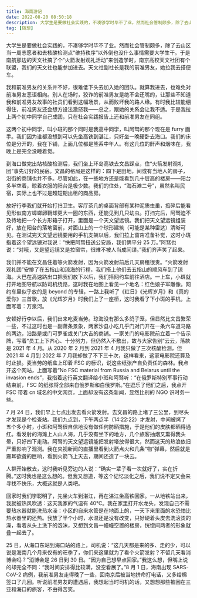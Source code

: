 ```yaml
---
title: 海南游记
date: 2022-08-20 08:50:18
description: 大学生是要做社会实践的，不凑够学时毕不了业。然而社会管制颇多，除了去山区当一周志愿者和去核酸检测点“维持秩序”以外倒也没什么事情需要大学生干。于是南航那边的天文社搞了个“火箭发射观礼活动”来创造学时，南京高校天文社团有个联盟，我们的天文社也能参加进去。天文社副社长是我的前准男友，她拉我去搭便车。
tag: [随想]
---
```

大学生是要做社会实践的，不凑够学时毕不了业。然而社会管制颇多，除了去山区当一周志愿者和去核酸检测点“维持秩序”以外倒也没什么事情需要大学生干。于是南航那边的天文社搞了个“火箭发射观礼活动”来创造学时，南京高校天文社团有个联盟，我们的天文社也能参加进去。天文社副社长是我的前准男友，她拉我去搭便车。

我和前准男友的关系并不好，很难低下头去加入她的团队。就算我进去，也难免对前准男友恶语相向。别人在场时，狡诈的前准男友是绝不会还嘴的，让那些不知道我和前准男友故事的社员们看到这幅场景，从而败坏我的路人缘。有时我比较能绷得住，前准男友还会想方设法激怒我——总之，跟她的关系会让我不适。于是我拉上两个初中同学自己成团，只在社会实践报告上还和前准男友在同组。

这两个初中同学，叫小斑的那个同时是我高中同学，叫阿驽的那个现在是 furry 画手。我们因为谁都没想到可以先坐高铁到湛江，只好坐一晚硬卧去海口。我们的床位是分开的，我在下铺，上面几位都是熊系中年人。有这几位的鼾声和烟味在，我晚上是完全没睡着觉。

到海口做完出站核酸检测后，我们坐上环岛高铁去文昌踩点，住“火箭发射观礼团”事先订好的民宿。文昌的格局是这样的：四下是田地，间或有当地人的房子，沿街的商铺也并不多。尽管如此，在一些地方还是能看到几十层高的楼房——阳台多半空着，晾着衣服的阳台是极少数。我们的住处，“海石滩二号”，虽然名叫民宿，实际上也不过是超短期出租的商品房。

放好行李我们就开始打扫卫生。客厅茶几的桌面背部有某种泥质虫巢，捣碎后能看见形似南方蟑螂卵鞘却更大一圈的东西，还能见到几只幼虫。打扫完后，阿驽迫不及待地把一个长方形箱子打开，里面是一个天文望远镜。我们把天文望远镜组装好，放在阳台的落地窗前，对面山上的一个球形建筑（可能是某种雷达）清晰可见。在测试完天文望远镜要用的手机支架以后，我们拉上窗帘准备补觉，这时小斑指着这个望远镜对我说：“快把阿驽扭送公安局，我们俩平分 25 万。”阿驽也说：“对哦，又是望远镜又是拉窗帘，很难不被人当成间谍。”我们齐声笑了起来。

我们并不能在文昌住着等火箭发射，因为火箭发射前后几天房租很贵。“火箭发射观礼团”安排了在五指山和琼海的行程，我们搭上他们去五指山的顺风车到了琼海。大巴在高速路出口把我们放下以后，我们搭网约车前往酒店。一上车，小斑就打开地图导航以防司机绕路，这时我在地图上看见一个地名：红色娘子军雕像。网约车里似乎放的是 beyond 的专辑，一路上我听了《红日》《光辉岁月》和《真的爱你》三首歌，放《光辉岁月》时我们上了一座桥，这时我看了下小斑的手机，上面写着：万泉河。

安顿好行李以后，我们出来吃麦当劳。琼海没有那么多鸽子笼，但显然比文昌繁荣一些，不过这时也是一副萧条景象，两家沙县小吃几乎门对门开在一条六车道马路的两边，沿路是或门可罗雀或关门大吉的商铺。一家关门的电影院前立着一个告示牌，写着“员工上下齐心、十分努力，但仍然入不敷出，故与大家告别”云云，落款是 2021 年 4 月。从 2020 年 2 月到 2021 年 4 月我只做了三次核酸检测，但 2021 年 4 月到 2022 年 7 月我却做了不下三十次，这样看来，这家电影院还算及时止损。麦当劳的纸盒上印着 FSC 的标识，说这些纸张产自负责任的森林。我点开这个网站，上面写着“No FSC material from Russia and Belarus until the invasion ends”，我指着这行英文翻译给小斑和阿驽听：“在俄罗斯特别军事行动结束前，FSC 的纸张将全部来自俄罗斯和白俄罗斯。”在逗乐了他们之后，我点开 FSC 带着 cn 域名的中文网页，上面却没有这条新闻，显然比别的 NGO 识时务一些。

7 月 24 日，我们早上七点出发去看火箭发射。去文昌的路上堵了三公里，到尽头才发现是个检查站。我们九点到，下午两点半（14:22:22）才发射，中间被烤了五个多小时，小斑和阿驽很自信地没有做任何防晒措施，于是他们的皮肤都晒得通红。看发射的海滩上人山人海，几乎没有坐下的地方，几个旅客抽烟又熏得我头晕，只好四下走动。阿驽的天文望远镜能把发射塔放得很大，然而这天的热浪依旧严重影响了观测。我在央视新闻的直播里看到火箭点火和几条“物”弹幕，然后就是震耳欲聋的巨响，看到火箭飞上天去，期间还造了一块云。

人群开始散去，这时我听见旁边的人说：“确实一辈子看一次就好了，实在折腾。”这时我也是这么想的。但我又想道，等这个记忆淡化之后，我们说不定又会来寻找不快乐，大概这就是人类吧。

回家时我们学聪明了，先坐火车到湛江，再在湛江坐高铁回家。一从地铁站出来，我就被热风吹透：这天我家的气温有 40℃。我在家里打开水龙头，发现自己不需要热水器就能洗热水澡：小区的自来水管是在地面上的，一天下来里面的水恐怕比热水器里的还热。我放了半个小时，水温还是没有改变，只好硬着头皮去洗滚烫的澡，看着从头上洗下的泡沫，又想到文昌一幢幢空置的楼房，恍惚间两者的形象就叠一起去了。

25 日，从海口东站到海口站的路上，司机说：“这几天都是来的多、走的少，可以说是海南几个月来仅有的旺季了，你们来这里就为了看个火箭发射？不留几天看消博会吗？”消博会是 26 日到 30 日。“因为自己想早点回家。”我这么想，但嘴上说的却完全不同：“我时间安排得比较满，没空看展了。”8 月 1 日，海南出现 SARS-CoV-2 病例，我前准男友走得晚了一些，回南京后被当地拼命打电话，又多给棉签口了几回。听说前准男友的遭遇后，我想起当时司机的话，又想想那些被困在三亚和海口的旅客，不由得苦笑。
